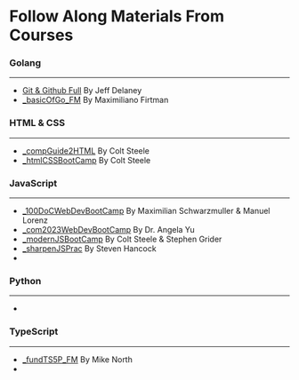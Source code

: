 # Follow Along Materials From Courses

### Golang

---

- [Git & Github Full](https://fireship.io/courses/git/) By Jeff Delaney
- [_basicOfGo_FM](https://frontendmasters.com/courses/go-basics/) By Maximiliano Firtman

### HTML & CSS

---

- [_compGuide2HTML](https://www.udemy.com/course/the-complete-guide-to-html/) By Colt Steele
- [_htmlCSSBootCamp](https://www.udemy.com/course/html-and-css-bootcamp/) By Colt Steele

### JavaScript

---

- [_100DoCWebDevBootCamp](https://www.udemy.com/course/100-days-of-code-web-development-bootcamp/) By Maximilian Schwarzmuller & Manuel Lorenz
- [_com2023WebDevBootCamp](https://www.udemy.com/course/the-complete-web-development-bootcamp/) By Dr. Angela Yu
- [_modernJSBootCamp](https://www.udemy.com/course/javascript-beginners-complete-tutorial/) By Colt Steele & Stephen Grider
- [_sharpenJSPrac](https://www.udemy.com/course/javascript-practice-problems-sharpen-your-skills/) By Steven Hancock
-

### Python

---

-

### TypeScript

---

- [_fundTS5P_FM](https://frontendmasters.com/courses/typescript-v4/) By Mike North
-
